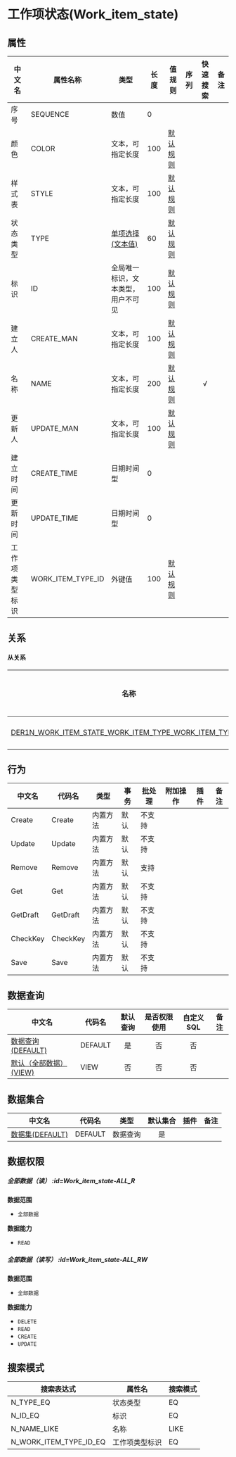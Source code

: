 # 工作项状态(Work_item_state)  <!-- {docsify-ignore-all} -->



## 属性
|    中文名 | 属性名称           | 类型     | 长度     |值规则   |  序列     | 快速搜索     |  备注  |
| --------   |------------| -----  | -----  | ----- | -----  | :---:   |  -------- |
|序号|SEQUENCE|数值|0|||||
|颜色|COLOR|文本，可指定长度|100|[默认规则](module/ProjMgmt/Work_item_state/value_rule/Color#default)||||
|样式表|STYLE|文本，可指定长度|100|[默认规则](module/ProjMgmt/Work_item_state/value_rule/Style#default)||||
|状态类型|TYPE|[单项选择(文本值)](index/dictionary_index#State_type "状态类型")|60|[默认规则](module/ProjMgmt/Work_item_state/value_rule/Type#default)||||
|标识|ID|全局唯一标识，文本类型，用户不可见|100|[默认规则](module/ProjMgmt/Work_item_state/value_rule/Id#default)||||
|建立人|CREATE_MAN|文本，可指定长度|100|[默认规则](module/ProjMgmt/Work_item_state/value_rule/Create_man#default)||||
|名称|NAME|文本，可指定长度|200|[默认规则](module/ProjMgmt/Work_item_state/value_rule/Name#default)||√||
|更新人|UPDATE_MAN|文本，可指定长度|100|[默认规则](module/ProjMgmt/Work_item_state/value_rule/Update_man#default)||||
|建立时间|CREATE_TIME|日期时间型|0|||||
|更新时间|UPDATE_TIME|日期时间型|0|||||
|工作项类型标识|WORK_ITEM_TYPE_ID|外键值|100|[默认规则](module/ProjMgmt/Work_item_state/value_rule/Work_item_type_id#default)||||


## 关系
<!-- tabs:start -->


#### **从关系**
|  名称   | 主实体   | 关系类型   |    备注  |
| -------- |---------- |-----------|----- |
|[DER1N_WORK_ITEM_STATE_WORK_ITEM_TYPE_WORK_ITEM_TYPE_ID](der/DER1N_WORK_ITEM_STATE_WORK_ITEM_TYPE_WORK_ITEM_TYPE_ID)|[工作项类型(WORK_ITEM_TYPE)](module/ProjMgmt/Work_item_type)|1:N关系||
<!-- tabs:end -->

## 行为
| 中文名    | 代码名    | 类型    | 事务   | 批处理   | 附加操作  | 插件    |  备注  |
| -------- |---------- |----------- |------------|----------|---------| ----- | ----- |
|Create|Create|内置方法|默认|不支持||||
|Update|Update|内置方法|默认|不支持||||
|Remove|Remove|内置方法|默认|支持||||
|Get|Get|内置方法|默认|不支持||||
|GetDraft|GetDraft|内置方法|默认|不支持||||
|CheckKey|CheckKey|内置方法|默认|不支持||||
|Save|Save|内置方法|默认|不支持||||




## 数据查询
| 中文名    | 代码名    | 默认查询 | 是否权限使用 | 自定义SQL |  备注|
| --------  | --------   | :---:  | :---:  | :---:  |----- |
|[数据查询(DEFAULT)](module/ProjMgmt/Work_item_state/query/Default)|DEFAULT|是|否 |否 ||
|[默认（全部数据）(VIEW)](module/ProjMgmt/Work_item_state/query/View)|VIEW|否|否 |否 ||


## 数据集合
| 中文名  | 代码名  | 类型 | 默认集合 |   插件|   备注|
| --------  | --------   | --------   | :---:   | ----- |----- |
|[数据集(DEFAULT)](module/ProjMgmt/Work_item_state/dataset/Default)|DEFAULT|数据查询|是|||


## 数据权限

##### 全部数据（读） :id=Work_item_state-ALL_R

<p class="panel-title"><b>数据范围</b></p>

* `全部数据`

<p class="panel-title"><b>数据能力</b></p>

* `READ`



##### 全部数据（读写） :id=Work_item_state-ALL_RW

<p class="panel-title"><b>数据范围</b></p>

* `全部数据`

<p class="panel-title"><b>数据能力</b></p>

* `DELETE`
* `READ`
* `CREATE`
* `UPDATE`






## 搜索模式
|   搜索表达式   |    属性名    |    搜索模式        |
| -------- |------------|------------|
|N_TYPE_EQ|状态类型|EQ|
|N_ID_EQ|标识|EQ|
|N_NAME_LIKE|名称|LIKE|
|N_WORK_ITEM_TYPE_ID_EQ|工作项类型标识|EQ|




